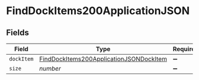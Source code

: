 # FindDockItems200ApplicationJSON


## Fields

| Field                                                                                                         | Type                                                                                                          | Required                                                                                                      | Description                                                                                                   | Example                                                                                                       |
| ------------------------------------------------------------------------------------------------------------- | ------------------------------------------------------------------------------------------------------------- | ------------------------------------------------------------------------------------------------------------- | ------------------------------------------------------------------------------------------------------------- | ------------------------------------------------------------------------------------------------------------- |
| `dockItem`                                                                                                    | [FindDockItems200ApplicationJSONDockItem](../../models/operations/finddockitems200applicationjsondockitem.md) | :heavy_minus_sign:                                                                                            | N/A                                                                                                           |                                                                                                               |
| `size`                                                                                                        | *number*                                                                                                      | :heavy_minus_sign:                                                                                            | N/A                                                                                                           | 1                                                                                                             |